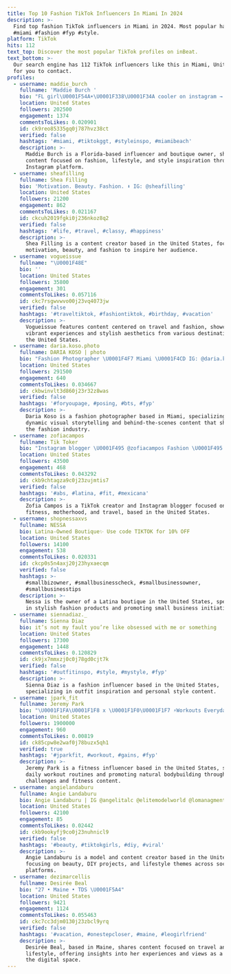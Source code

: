 ```yaml
---
title: Top 10 Fashion TikTok Influencers In Miami In 2024
description: >-
  Find top fashion TikTok influencers in Miami in 2024. Most popular hashtags:
  #miami #fashion #fyp #style.
platform: TikTok
hits: 112
text_top: Discover the most popular TikTok profiles on inBeat.
text_bottom: >-
  Our search engine has 112 TikTok influencers like this in Miami, United States
  for you to contact.
profiles:
  - username: maddie_burch
    fullname: 'Maddie Burch '
    bio: "FL girl\U0001F54A☀️\U0001F338\U0001F34A cooler on instagram → @maddie_burch ⚡️shop my clothing boutique↓"
    location: United States
    followers: 202500
    engagement: 1374
    commentsToLikes: 0.020901
    id: ck9reo85335gq0j787hvz38ct
    verified: false
    hashtags: '#miami, #tiktokggt, #styleinspo, #miamibeach'
    description: >-
      Maddie Burch is a Florida-based influencer and boutique owner, sharing
      content focused on fashion, lifestyle, and style inspiration through her
      Instagram platform.
  - username: sheafilling
    fullname: Shea Filling
    bio: 'Motivation. Beauty. Fashion. ⬇️ IG: @sheafilling'
    location: United States
    followers: 21200
    engagement: 862
    commentsToLikes: 0.021167
    id: ckcuh2019fgki0j236nkoz8q2
    verified: false
    hashtags: '#life, #travel, #classy, #happiness'
    description: >-
      Shea Filling is a content creator based in the United States, focusing on
      motivation, beauty, and fashion to inspire her audience.
  - username: vogueissue
    fullname: "\U0001F48E"
    bio: ''
    location: United States
    followers: 35800
    engagement: 301
    commentsToLikes: 0.057116
    id: ckc7rsgwvwvo00j23vq4073jw
    verified: false
    hashtags: '#traveltiktok, #fashiontiktok, #birthday, #vacation'
    description: >-
      Vogueissue features content centered on travel and fashion, showcasing
      vibrant experiences and stylish aesthetics from various destinations in
      the United States.
  - username: daria.koso.photo
    fullname: DARIA KOSO | photo
    bio: "Fashion Photographer \U0001F4F7 Miami \U0001F4CD IG: @daria.koso.photo YouTube: Daria Koso"
    location: United States
    followers: 291500
    engagement: 640
    commentsToLikes: 0.034667
    id: ckbwinvlt3d860j23r32z8was
    verified: false
    hashtags: '#foryoupage, #posing, #bts, #fyp'
    description: >-
      Daria Koso is a fashion photographer based in Miami, specializing in
      dynamic visual storytelling and behind-the-scenes content that showcases
      the fashion industry.
  - username: zofiacampos
    fullname: Tik Toker
    bio: "Instagram blogger \U0001F495 @zofiacampos Fashion \U0001F495 Fitness \U0001F495Mommy \U0001F495Wife \U0001F495 Travel"
    location: United States
    followers: 43500
    engagement: 468
    commentsToLikes: 0.043292
    id: ckb9chtagza9c0j23zujmtis7
    verified: false
    hashtags: '#abs, #latina, #fit, #mexicana'
    description: >-
      Zofia Campos is a TikTok creator and Instagram blogger focused on fashion,
      fitness, motherhood, and travel, based in the United States.
  - username: shopnessaxvs
    fullname: NESSA
    bio: Latina-Owned Boutique✨ Use code TIKTOK for 10% OFF
    location: United States
    followers: 14100
    engagement: 538
    commentsToLikes: 0.020331
    id: ckcp0s5n4axj20j23hyxaecqm
    verified: false
    hashtags: >-
      #smallbizowner, #smallbusinesscheck, #smallbusinessowner,
      #smallbusinesstips
    description: >-
      Nessa is the owner of a Latina boutique in the United States, specializing
      in stylish fashion products and promoting small business initiatives.
  - username: siennadiaz._
    fullname: Sienna Diaz
    bio: it’s not my fault you’re like obsessed with me or something
    location: United States
    followers: 17300
    engagement: 1448
    commentsToLikes: 0.120829
    id: ck9jx7mmxzj0c0j78gd0cjt7k
    verified: false
    hashtags: '#outfitinspo, #style, #mystyle, #fyp'
    description: >-
      Sienna Diaz is a fashion influencer based in the United States,
      specializing in outfit inspiration and personal style content.
  - username: jpark_fit
    fullname: Jeremy Park
    bio: "\U0001F1FA\U0001F1F8 x \U0001F1F0\U0001F1F7 ⚡️Workouts Everyday⚡️ Natty \U0001F331 SONIC SHREDDER CHALLENGE\U0001F447\U0001F3FD"
    location: United States
    followers: 1900000
    engagement: 960
    commentsToLikes: 0.00819
    id: ck85cpw8e2waf0j78buzx5qh1
    verified: true
    hashtags: '#jparkfit, #workout, #gains, #fyp'
    description: >-
      Jeremy Park is a fitness influencer based in the United States, sharing
      daily workout routines and promoting natural bodybuilding through
      challenges and fitness content.
  - username: angielandaburu
    fullname: Angie Landaburu
    bio: Angie Landaburu | IG @angelitalc @elitemodelworld @lomanagment
    location: United States
    followers: 42100
    engagement: 85
    commentsToLikes: 0.02442
    id: ckb9ookyfj9co0j23nuhnicl9
    verified: false
    hashtags: '#beauty, #tiktokgirls, #diy, #viral'
    description: >-
      Angie Landaburu is a model and content creator based in the United States,
      focusing on beauty, DIY projects, and lifestyle themes across social media
      platforms.
  - username: dezimarcellis
    fullname: Desirée Beal
    bio: "27 • Maine • TDS \U0001F5A4"
    location: United States
    followers: 9421
    engagement: 1124
    commentsToLikes: 0.055463
    id: ckc7cc3djm0130j23zbcl9yrq
    verified: false
    hashtags: '#vacation, #onestepcloser, #maine, #leogirlfriend'
    description: >-
      Desirée Beal, based in Maine, shares content focused on travel and
      lifestyle, offering insights into her experiences and views as a woman in
      the digital space.
---
```


